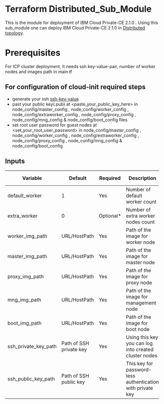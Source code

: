 	
	
# Terraform Distributed_Sub_Module

This is the module for deployment of IBM Cloud Private-CE 2.1.0 . Using this sub_module one can deploy IBM Cloud Private-CE 2.1.0 in [Distributed topology][1].

[1]: https://www.ibm.com/developerworks/community/blogs/5092bd93-e659-4f89-8de2-a7ac980487f0/entry/Availability_considerations_for_single_ICP_cluster_topologies?lang=en

# Prerequisites

For ICP cluster deployment, It needs ssh key-value-pair, number of worker nodes and images path in main.tf

## For configuration of cloud-init required steps

- generate your ssh [ssh-key-value](https://www.digitalocean.com/community/tutorials/how-to-set-up-ssh-keys-on-ubuntu-1604) 
- past your public key(.pub) at <paste_your_public_key_here> in node_config/master_config , node_config/worker_config , node_config/extraworker_config , node_config/proxy_config , node_config/mng_config & node_config/boot_config files
- set root user password for guest nodes at <set_your_root_user_password> in node_config/master_config , node_config/worker_config , node_config/extraworker_config , node_config/proxy_config , node_config/mng_config & node_config/boot_config

## Inputs
| Variable           | Default       |Required| Description                            |File Location
|--------------------|---------------|--------|----------------------------------------|--------
|default_worker      |1              |Yes    |Number of default worker count|main.tf
|extra_worker          | 0              |Optional*     |Number of extra worker nodes count  |main.tf
|worker_img_path          | URL/HostPath        |Yes     |Path of the image for worker node | main.tf
|master_img_path          |    URL/HostPath        |Yes     |Path of the image for master node | main.tf
|proxy_img_path          |    URL/HostPath        |Yes     |Path of the image for proxy node | main.tf
|mng_img_path          |    URL/HostPath        |Yes     |Path of the image for management node | main.tf
|boot_img_path          |    URL/HostPath        |Yes     |Path of the image for boot node | main.tf
|ssh_private_key_path          |  Path of SSH private key |Yes |Using this key you can log into created cluster nodes  |main.tf
|ssh_public_key_path          |  Path of SSH public key |Yes  |This key for password-less authentication with private key |main.tf
